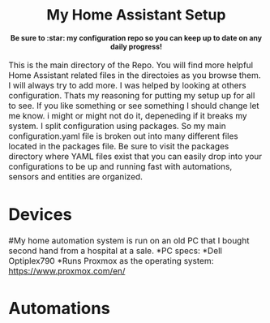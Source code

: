 <h1 align="center">
My Home Assistant Setup
</h1>
<h4 align="center">Be sure to :star: my configuration repo so you can keep up to date on any daily progress!</h4>

</div>
<p><font size="3">
This is the main directory of the Repo.  You will find more helpful Home Assistant related files in the directoies as you browse them.  I will always try to add more. I was helped by looking at others configuration. Thats my reasoning for putting my setup up for all to see. If you like something or see something I should change let me know. i might or might not do it, depeneding if it breaks my system.
I split configuration using packages.  So my main configuration.yaml file is broken out into many different files located in the packages file.  Be sure to visit the packages directory where YAML files exist that you can easily drop into your configurations to be up and running fast with automations, sensors and entities are organized. </p>
  
# Devices

#My home automation system is run on an old PC that I bought second hand from a hospital at a sale.
  *PC specs:
   *Dell Optiplex790
   *Runs Proxmox as the operating system: https://www.proxmox.com/en/

# Automations
